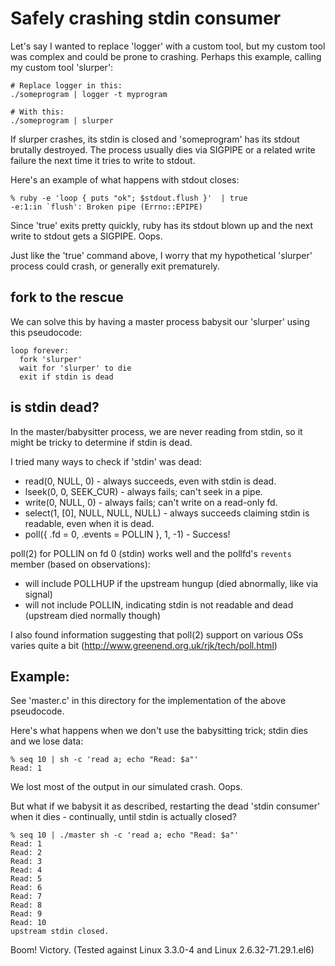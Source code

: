 # Safely crashing stdin consumer

Let's say I wanted to replace 'logger' with a custom tool, but my custom tool
was complex and could be prone to crashing. Perhaps this example, calling my
custom tool 'slurper':

```
# Replace logger in this:
./someprogram | logger -t myprogram

# With this:
./someprogram | slurper
```

If slurper crashes, its stdin is closed and 'someprogram' has its stdout
brutally destroyed. The process usually dies via SIGPIPE or a related write
failure the next time it tries to write to stdout. 

Here's an example of what happens with stdout closes:

```
% ruby -e 'loop { puts "ok"; $stdout.flush }'  | true
-e:1:in `flush': Broken pipe (Errno::EPIPE)
```

Since 'true' exits pretty quickly, ruby has its stdout blown up and the next
write to stdout gets a SIGPIPE. Oops.

Just like the 'true' command above, I worry that my hypothetical 'slurper'
process could crash, or generally exit prematurely.

## fork to the rescue

We can solve this by having a master process babysit our 'slurper' using this
pseudocode:

```
loop forever:
  fork 'slurper'
  wait for 'slurper' to die
  exit if stdin is dead
```

## is stdin dead?

In the master/babysitter process, we are never reading from stdin, so
it might be tricky to determine if stdin is dead.

I tried many ways to check if 'stdin' was dead:

* read(0, NULL, 0) - always succeeds, even with stdin is dead.
* lseek(0, 0, SEEK_CUR) - always fails; can't seek in a pipe.
* write(0, NULL, 0) - always fails; can't write on a read-only fd.
* select(1, [0], NULL, NULL, NULL) - always succeeds claiming stdin is
  readable, even when it is dead.
* poll({ .fd = 0, .events = POLLIN }, 1, -1) - Success!

poll(2) for POLLIN on fd 0 (stdin) works well and the pollfd's `revents` member
(based on observations):

* will include POLLHUP if the upstream hungup (died abnormally, like via signal)
* will not include POLLIN, indicating stdin is not readable and dead (upstream
  died normally though)

I also found information suggesting that poll(2) support on various OSs varies
quite a bit (<http://www.greenend.org.uk/rjk/tech/poll.html>)

## Example:

See 'master.c' in this directory for the implementation of the above pseudocode.

Here's what happens when we don't use the babysitting trick; stdin dies and we lose data:

```
% seq 10 | sh -c 'read a; echo "Read: $a"'
Read: 1
```

We lost most of the output in our simulated crash. Oops.

But what if we babysit it as described, restarting the dead 'stdin consumer'
when it dies - continually, until stdin is actually closed?

```
% seq 10 | ./master sh -c 'read a; echo "Read: $a"'
Read: 1
Read: 2
Read: 3
Read: 4
Read: 5
Read: 6
Read: 7
Read: 8
Read: 9
Read: 10
upstream stdin closed.
```

Boom! Victory. (Tested against Linux 3.3.0-4 and Linux 2.6.32-71.29.1.el6)
